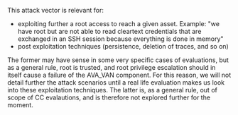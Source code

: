 This attack vector is relevant for:
 - exploiting further a root access to reach a given asset. Example: "we have root but are not able to read cleartext credentials that are exchanged in an SSH session because everything is done in memory"
 - post exploitation techniques (persistence, deletion of traces, and so on)


The former may have sense in some very specific cases of evaluations, but as a general rule, root is trusted, and root privilege escalation should in itself cause a failure of the AVA_VAN component. For this reason, we will not detail further the attack scenarios until a real life evaluation makes us look into these exploitation techniques. 
The latter is, as a general rule, out of scope of CC evalautions, and is therefore not explored further for the moment.